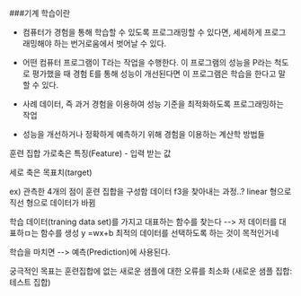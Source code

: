 ###기계 학습이란

- 컴퓨터가 경험을 통해 학습할 수 있도록 프로그래밍할 수 있다면,
   세세하게 프로그래밍해야 하는 번거로움에서 벗어날 수 있다.

- 어떤 컴퓨터 프로그램이 T라는 작업을 수행한다. 이 프로그램의 성능을 P라는 척도로 평가했을 때
  경험 E를 통해 성능이 개선된다면 이 프로그램은 학습을 한다고 말할 수 있다.

- 사례 데이터, 즉 과거 경험을 이용하여 성능 기준을 최적화하도록 프로그래밍하는 작업

- 성능을 개선하거나 정확하게 예측하기 위해 경험을 이용하는 계산학 방법들


훈련 집합
가로축은 특징(Feature) - 입력 받는 값

세로 축은 목표치(target)

ex) 관측한 4개의 점이 훈련 집합을 구성함
데이터 f3을 찾아내는 과정..?
linear 형으로 직선 형으로 데이터가 바뀜

학습 데이터(traning data set)를 가지고 대표하는 함수를 찾는다 -->
저 데이터를 대표하ㅁ는 함수를 생성 y =wx+b
최적의 데이터를 선택하도록 하는 것이 목적인거네

학습을 마치면 --> 예측(Prediction)에 사용된다.

궁극적인 목표는 훈련집합에 없는 새로운 샘플에 대한 오류를 최소화 (새로운 샘플 집합: 테스트 집합)

